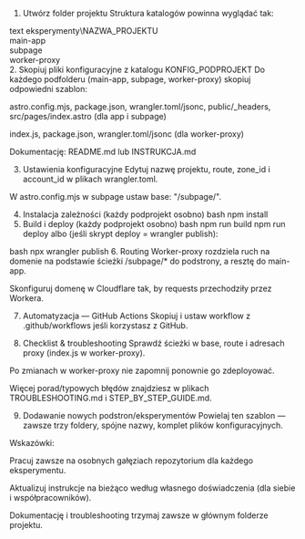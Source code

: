 1. Utwórz folder projektu
Struktura katalogów powinna wyglądać tak:

text
eksperymenty\NAZWA_PROJEKTU\
    main-app\
    subpage\
    worker-proxy\
2. Skopiuj pliki konfiguracyjne z katalogu KONFIG_PODPROJEKT
Do każdego podfolderu (main-app, subpage, worker-proxy) skopiuj odpowiedni szablon:

astro.config.mjs, package.json, wrangler.toml/jsonc, public/_headers, src/pages/index.astro (dla app i subpage)

index.js, package.json, wrangler.toml/jsonc (dla worker-proxy)

Dokumentację: README.md lub INSTRUKCJA.md

3. Ustawienia konfiguracyjne
Edytuj nazwę projektu, route, zone_id i account_id w plikach wrangler.toml.

W astro.config.mjs w subpage ustaw base: "/subpage/".

4. Instalacja zależności (każdy podprojekt osobno)
bash
npm install
5. Build i deploy (każdy podprojekt osobno)
bash
npm run build
npm run deploy
albo (jeśli skrypt deploy = wrangler publish):

bash
npx wrangler publish
6. Routing
Worker-proxy rozdziela ruch na domenie na podstawie ścieżki /subpage/* do podstrony, a resztę do main-app.

Skonfiguruj domenę w Cloudflare tak, by requests przechodziły przez Workera.

7. Automatyzacja — GitHub Actions
Skopiuj i ustaw workflow z .github/workflows jeśli korzystasz z GitHub.

8. Checklist & troubleshooting
Sprawdź ścieżki w base, route i adresach proxy (index.js w worker-proxy).

Po zmianach w worker-proxy nie zapomnij ponownie go zdeployować.

Więcej porad/typowych błędów znajdziesz w plikach TROUBLESHOOTING.md i STEP_BY_STEP_GUIDE.md.

9. Dodawanie nowych podstron/eksperymentów
Powielaj ten szablon — zawsze trzy foldery, spójne nazwy, komplet plików konfiguracyjnych.

Wskazówki:

Pracuj zawsze na osobnych gałęziach repozytorium dla każdego eksperymentu.

Aktualizuj instrukcje na bieżąco według własnego doświadczenia (dla siebie i współpracowników).

Dokumentację i troubleshooting trzymaj zawsze w głównym folderze projektu.